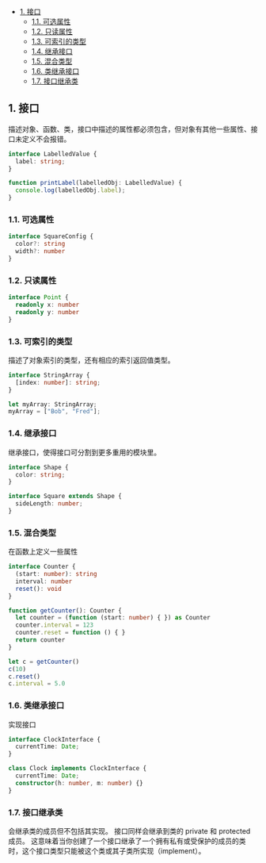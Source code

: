 - [1. 接口](#1-接口)
  - [1.1. 可选属性](#11-可选属性)
  - [1.2. 只读属性](#12-只读属性)
  - [1.3. 可索引的类型](#13-可索引的类型)
  - [1.4. 继承接口](#14-继承接口)
  - [1.5. 混合类型](#15-混合类型)
  - [1.6. 类继承接口](#16-类继承接口)
  - [1.7. 接口继承类](#17-接口继承类)

## 1. 接口

描述对象、函数、类，接口中描述的属性都必须包含，但对象有其他一些属性、接口未定义不会报错。

```ts
interface LabelledValue {
  label: string;
}

function printLabel(labelledObj: LabelledValue) {
  console.log(labelledObj.label);
}
```

### 1.1. 可选属性

```ts
interface SquareConfig {
  color?: string
  width?: number
}
```

### 1.2. 只读属性

```ts
interface Point {
  readonly x: number
  readonly y: number
}
```

### 1.3. 可索引的类型

描述了对象索引的类型，还有相应的索引返回值类型。

```ts
interface StringArray {
  [index: number]: string;
}

let myArray: StringArray;
myArray = ["Bob", "Fred"];
```

### 1.4. 继承接口

继承接口，使得接口可分割到更多重用的模块里。

```ts
interface Shape {
  color: string;
}

interface Square extends Shape {
  sideLength: number;
}
```

### 1.5. 混合类型

在函数上定义一些属性

```ts
interface Counter {
  (start: number): string
  interval: number
  reset(): void
}

function getCounter(): Counter {
  let counter = (function (start: number) { }) as Counter
  counter.interval = 123
  counter.reset = function () { }
  return counter
}

let c = getCounter()
c(10)
c.reset()
c.interval = 5.0
```

### 1.6. 类继承接口

实现接口

```ts
interface ClockInterface {
  currentTime: Date;
}

class Clock implements ClockInterface {
  currentTime: Date;
  constructor(h: number, m: number) {}
}
```

### 1.7. 接口继承类

会继承类的成员但不包括其实现。 接口同样会继承到类的 private 和 protected 成员。 这意味着当你创建了一个接口继承了一个拥有私有或受保护的成员的类时，这个接口类型只能被这个类或其子类所实现（implement）。